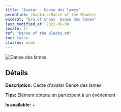 ```yaml
---
title: "Avatar - Danse des lames"
permalink: /Avatars/Dance of the Blades/
excerpt: "Era of Chaos  Danse des lames"
last_modified_at: 2021-06-08
locale: fr
ref: "Dance of the Blades.md"
toc: false
classes: wide
---
```

 ![Danse des lames](/images/a/avatarFrame_26.png)

## Détails

 **Description:** Cadre d'avatar Danse des lames 

 **Tips:** Élément obtenu en participant à un événement 

 **Is available:**  + 

